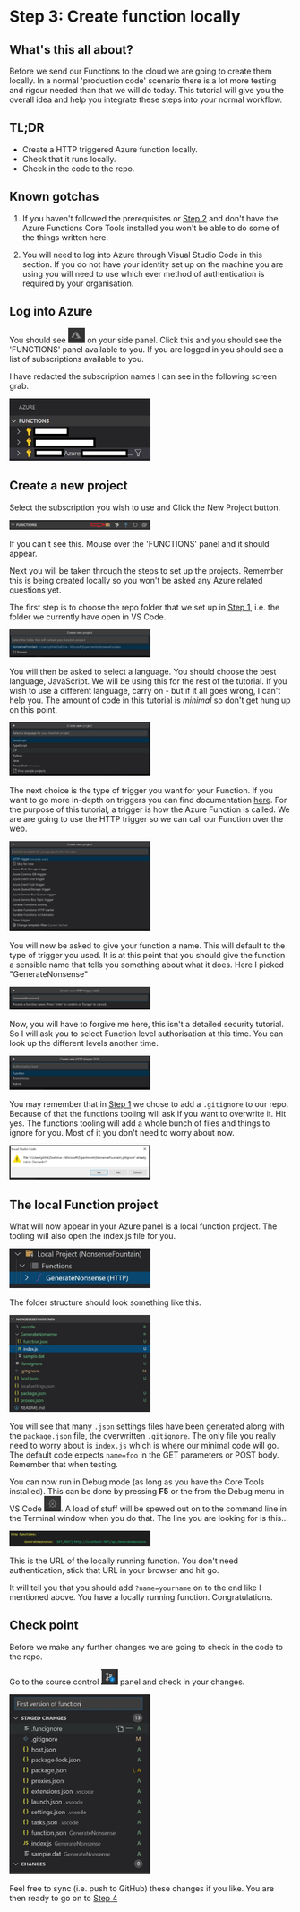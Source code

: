 # Step 3: Create function locally

## What's this all about?
Before we send our Functions to the cloud we are going to create them locally. In a normal 'production code' scenario there is a lot more testing and rigour needed than that we will do today. This tutorial will give you the overall idea and help you integrate these steps into your normal workflow.

## TL;DR
- Create a HTTP triggered Azure function locally.
- Check that it runs locally.
- Check in the code to the repo.

## Known gotchas

1. If you haven't followed the prerequisites or [Step 2](STEP2.md) and don't have the Azure Functions Core Tools installed you won't be able to do some of the things written here.

2. You will need to log into Azure through Visual Studio Code in this section. If you do not have your identity set up on the machine you are using you will need to use which ever method of authentication is required by your organisation.

## Log into Azure

You should see <img src="screengrabs/Step3_azure.JPG" alt="extensions" width="30"> on your side panel. Click this and you should see the 'FUNCTIONS' panel available to you. If you are logged in you should see a list of subscriptions available to you.

I have redacted the subscription names I can see in the following screen grab. 

<img src="screengrabs/Step3_functions.JPG" alt="Functions panel" width="50%">

## Create a new project

Select the subscription you wish to use and Click the New Project button.

<img src="screengrabs/06_create_function_project.JPG" alt="Create project" width="50%">

If you can't see this. Mouse over the 'FUNCTIONS' panel and it should appear.

Next you will be taken through the steps to set up the projects. Remember this is being created locally so you won't be asked any Azure related questions yet.

The first step is to choose the repo folder that we set up in [Step 1](STEP1.md), i.e. the folder we currently have open in VS Code.

<img src="screengrabs/07_1_choose_your_repo_folder.JPG" alt="Choose repo folder" width="50%">

You will then be asked to select a language. You should choose the best language, JavaScript. We will be using this for the rest of the tutorial. If you wish to use a different language, carry on - but if it all goes wrong, I can't help you. The amount of code in this tutorial is _minimal_ so don't get hung up on this point.

<img src="screengrabs/07_2_select_language.JPG" alt="Select JavaScript" width="50%">

The next choice is the type of trigger you want for your Function. If you want to go more in-depth on triggers you can find documentation [here](https://docs.microsoft.com/en-us/azure/azure-functions/functions-triggers-bindings). For the purpose of this tutorial, a trigger is how the Azure Function is called. We are are going to use the HTTP trigger so we can call our Function over the web.

<img src="screengrabs/07_3_choose_HTTP_trigger.JPG" alt="HTTP Trigger" width="50%">

You will now be asked to give your function a name. This will default to the type of trigger you used. It is at this point that you should give the function a sensible name that tells you something about what it does. Here I picked "GenerateNonsense"

<img src="screengrabs/07_4_give_sensible_name.JPG" alt="Sensible Name" width="50%">

Now, you will have to forgive me here, this isn't a detailed security tutorial. So I will ask you to select Function level authorisation at this time. You can look up the different levels another time.

<img src="screengrabs/07_5_function_level_auth.JPG" alt="Auth" width="50%">

You may remember that in [Step 1](STEP1.md) we chose to add a `.gitignore` to our repo. Because of that the functions tooling will ask if you want to overwrite it. Hit yes. The functions tooling will add a whole bunch of files and things to ignore for you. Most of it you don't need to worry about now.

<img src="screengrabs/07_6_overwrite_gitignore.JPG" alt="Overwrite ignore" width="50%">

## The local Function project

What will now appear in your Azure panel is a local function project. The tooling will also open the index.js file for you.

<img src="screengrabs/08_1_LocalFunctionProject.JPG" alt="Local Project" width="50%">

The folder structure should look something like this.

<img src="screengrabs/08_2_FolderStructure.JPG" alt="Folder Structure" width="50%">

You will see that many `.json` settings files have been generated along with the `package.json` file, the overwritten `.gitignore`. The only file you really need to worry about is `index.js` which is where our minimal code will go. The default code expects `name=foo` in the GET parameters or POST body. Remember that when testing.

You can now run in Debug mode (as long as you have the Core Tools installed). This can be done by pressing **F5** or the from the Debug menu in VS Code <img src="screengrabs/Step3_debug-icon.png" width="30px">. A load of stuff will be spewed out on to the command line in the Terminal window when you do that. The line you are looking for is this...

<img src="screengrabs/09_2_f5_debug_run.JPG" alt="Web address" width="50%">

This is the URL of the locally running function. You don't need authentication, stick that URL in your browser and hit go. 

It will tell you that you should add `?name=yourname` on to the end like I mentioned above. You have a locally running function. Congratulations.

## Check point

Before we make any further changes we are going to check in the code to the repo.

Go to the source control <img src="screengrabs/05_Changes.JPG" alt="Changes made" width="30"> panel and check in your changes.

<img src="screengrabs/10_1_check_in.JPG" alt="Changes" width="50%">

Feel free to sync (i.e. push to GitHub) these changes if you like. You are then ready to go on to [Step 4](STEP4.md)

